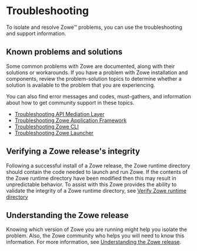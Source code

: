 # Troubleshooting

To isolate and resolve Zowe&trade; problems, you can use the troubleshooting and support information.

## Known problems and solutions

Some common problems with Zowe are documented, along with their solutions or workarounds. If you have a problem with Zowe installation and components, review the problem-solution topics to determine whether a solution is available to the problem that you are experiencing.

You can also find error messages and codes, must-gathers, and information about how to get community support in these topics.

- [Troubleshooting API Mediation Layer](troubleshoot-apiml.md)
- [Troubleshooting Zowe Application Framework](./app-framework/app-troubleshoot.md)
- [Troubleshooting Zowe CLI](./cli/troubleshoot-cli.md)
- [Troubleshooting Zowe Launcher](./launcher/launcher-troubleshoot.md)

## Verifying a Zowe release's integrity

Following a successful install of a Zowe release, the Zowe runtime directory should contain the code needed to launch and run Zowe. If the contents of the Zowe runtime directory have been modified then this may result in unpredictable behavior. To assist with this Zowe provides the ability to validate the integrity of a Zowe runtime directory, see [Verify Zowe runtime directory](./verify-fingerprint.md)

## Understanding the Zowe release

Knowing which version of Zowe you are running might help you isolate the problem. Also, the Zowe community who helps you will need to know this information. For more information, see [Understanding the Zowe release](troubleshoot-zowe-release.md).

